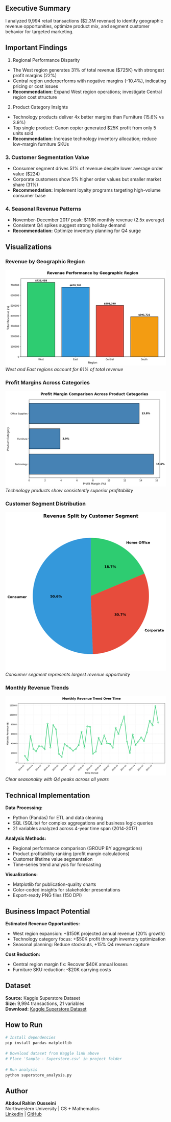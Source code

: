 ## Executive Summary
I analyzed 9,994 retail transactions ($2.3M revenue) to identify geographic revenue opportunities, optimize product mix, and segment customer behavior for targeted marketing.

## Important Findings

 1. Regional Performance Disparity
    
- The West region generates 31% of total revenue ($725K) with strongest profit margins (22%)
- Central region underperforms with negative margins (-10.4%), indicating pricing or cost issues
- **Recommendation:** Expand West region operations; investigate Central region cost structure

 2. Product Category Insights
    
- Technology products deliver 4x better margins than Furniture (15.6% vs 3.9%)
- Top single product: Canon copier generated $25K profit from only 5 units sold
- **Recommendation:** Increase technology inventory allocation; reduce low-margin furniture SKUs

### 3. Customer Segmentation Value

- Consumer segment drives 51% of revenue despite lower average order value ($224)
- Corporate customers show 5% higher order values but smaller market share (31%)
- **Recommendation:** Implement loyalty programs targeting high-volume consumer base

### 4. Seasonal Revenue Patterns

- November-December 2017 peak: $118K monthly revenue (2.5x average)
- Consistent Q4 spikes suggest strong holiday demand
- **Recommendation:** Optimize inventory planning for Q4 surge

## Visualizations

### Revenue by Geographic Region
![Regional Performance](revenue_by_region.png)
*West and East regions account for 61% of total revenue*

### Profit Margins Across Categories
![Category Margins](profit_margin_category.png)
*Technology products show consistently superior profitability*

### Customer Segment Distribution
![Segment Analysis](revenue_by_segment.png)
*Consumer segment represents largest revenue opportunity*

### Monthly Revenue Trends
![Time Series](monthly_revenue_trend.png)
*Clear seasonality with Q4 peaks across all years*

## Technical Implementation

**Data Processing:**
- Python (Pandas) for ETL and data cleaning
- SQL (SQLite) for complex aggregations and business logic queries
- 21 variables analyzed across 4-year time span (2014-2017)

**Analysis Methods:**
- Regional performance comparison (GROUP BY aggregations)
- Product profitability ranking (profit margin calculations)
- Customer lifetime value segmentation
- Time-series trend analysis for forecasting

**Visualizations:**
- Matplotlib for publication-quality charts
- Color-coded insights for stakeholder presentations
- Export-ready PNG files (150 DPI)

## Business Impact Potential

**Estimated Revenue Opportunities:**
- West region expansion: +$150K projected annual revenue (20% growth)
- Technology category focus: +$50K profit through inventory optimization
- Seasonal planning: Reduce stockouts, +15% Q4 revenue capture

**Cost Reduction:**
- Central region margin fix: Recover $40K annual losses
- Furniture SKU reduction: -$20K carrying costs

## Dataset

**Source:** Kaggle Superstore Dataset  
**Size:** 9,994 transactions, 21 variables  
**Download:** [Kaggle Superstore Dataset](https://www.kaggle.com/datasets/vivek468/superstore-dataset-final)

## How to Run
```bash
# Install dependencies
pip install pandas matplotlib

# Download dataset from Kaggle link above
# Place 'Sample - Superstore.csv' in project folder

# Run analysis
python superstore_analysis.py
```

## Author
**Abdoul Rahim Ousseini**  
Northwestern University | CS + Mathematics  
[LinkedIn](https://www.linkedin.com/in/abdoul-rahim-ousseini-246854245/) | [GitHub](https://github.com/abdoulousseini2028-droid)
```

